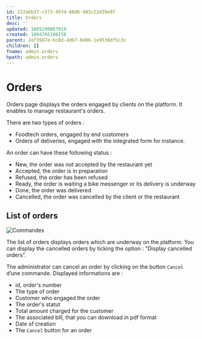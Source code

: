 ```yaml
---
id: 222abb37-c573-45fd-88db-983c22d39e9f
title: Orders
desc: ''
updated: 1605290067919
created: 1604766106158
parent: 2ef3587e-bc8d-4d67-8496-1e9536df5c3c
children: []
fname: admin.orders
hpath: admin.orders
---
```

<!-- CSS -->

<link rel="stylesheet" href="https://cdn.jsdelivr.net/npm/bootstrap@4.5.3/dist/css/bootstrap.min.css" integrity="sha384-TX8t27EcRE3e/ihU7zmQxVncDAy5uIKz4rEkgIXeMed4M0jlfIDPvg6uqKI2xXr2" crossorigin="anonymous">
<!-- jQuery and JS bundle w/ Popper.js -->
<script src="https://code.jquery.com/jquery-3.5.1.slim.min.js" integrity="sha384-DfXdz2htPH0lsSSs5nCTpuj/zy4C+OGpamoFVy38MVBnE+IbbVYUew+OrCXaRkfj" crossorigin="anonymous"></script>
<script src="https://cdn.jsdelivr.net/npm/bootstrap@4.5.3/dist/js/bootstrap.bundle.min.js" integrity="sha384-ho+j7jyWK8fNQe+A12Hb8AhRq26LrZ/JpcUGGOn+Y7RsweNrtN/tE3MoK7ZeZDyx" crossorigin="anonymous"></script>
<!-- Font Awesome -->
<script src="https://kit.fontawesome.com/489c6dd9c4.js" crossorigin="anonymous"></script>

# Orders

Orders page displays the orders engaged by clients on the platform. It enables to manage restaurant's orders.

There are two types of orders :

- Foodtech orders, engaged by end customers
- Orders of deliveries, engaged with the integrated form for instance.

An order can have these following status :

- New, the order was not accepted by the restaurant yet
- Accepted, the order is in preparation
- Refused, the order has been refused
- Ready, the order is waiting a bike messenger or its delivery is underway
- Done, the order was delivered
- Cancelled, the order was cancelled by the client or the restaurant

## List of orders

![Commandes](/assets/images/orders_fr.png)

The list of orders displays orders which are underway on the platform. You can display the cancelled orders by ticking the option : "Display cancelled orders”.

The administrator can cancel an order by clicking on the button `Cancel` d’une commande. Displayed informations are :

- id, order's number
- The type of order
- Customer who engaged the order
- The order's statut
- Total amount charged for the customer
- The associated bill, that you can download in pdf format
- Date of creation
- The `Cancel` button for an order

